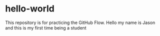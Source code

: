 # hello-world
This repository is for practicing the GitHub Flow.
Hello my name is Jason and this is my first time being a student 
